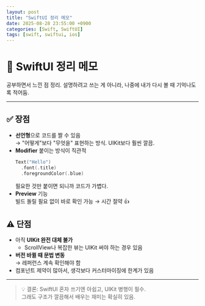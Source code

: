 ```yaml
---
layout: post
title: "SwiftUI 정리 메모"
date: 2025-08-28 23:55:00 +0900
categories: [Swift, SwiftUI]
tags: [swift, swiftui, ios]
---
```


# 📝 SwiftUI 정리 메모

공부하면서 느낀 점 정리. 설명하려고 쓰는 게 아니라, 나중에 내가 다시 볼 때 기억나도록 적어둠.

---

## ✅ 장점

- **선언형**으로 코드를 짤 수 있음  
  → "어떻게"보다 "무엇을" 표현하는 방식. UIKit보다 훨씬 깔끔.  
- **Modifier** 붙이는 방식이 직관적  
  ```swift
  Text("Hello")
    .font(.title)
    .foregroundColor(.blue)
  ```
  필요한 것만 붙이면 되니까 코드가 가볍다.
- **Preview** 기능  
  빌드 돌릴 필요 없이 바로 확인 가능 → 시간 절약 👍  

## ⚠️ 단점

- 아직 **UIKit 완전 대체 불가**  
  - ScrollView나 복잡한 뷰는 UIKit 써야 하는 경우 있음  
- **버전 바뀔 때 문법 변동**  
  → 레퍼런스 계속 확인해야 함  
- 컴포넌트 제약이 많아서, 생각보다 커스터마이징에 한계가 있음  

---

> 💡 결론: SwiftUI 혼자 쓰기엔 아쉽고, UIKit 병행이 필수.  
> 그래도 구조가 깔끔해서 배우는 재미는 확실히 있음.